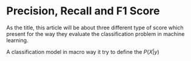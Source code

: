 # Precision, Recall and F1 Score

As the title, this article will be about three different type of score which present for the way they evaluate the classification problem in machine learning.

A classification model in macro way it try to define the $P(X|y)$ 